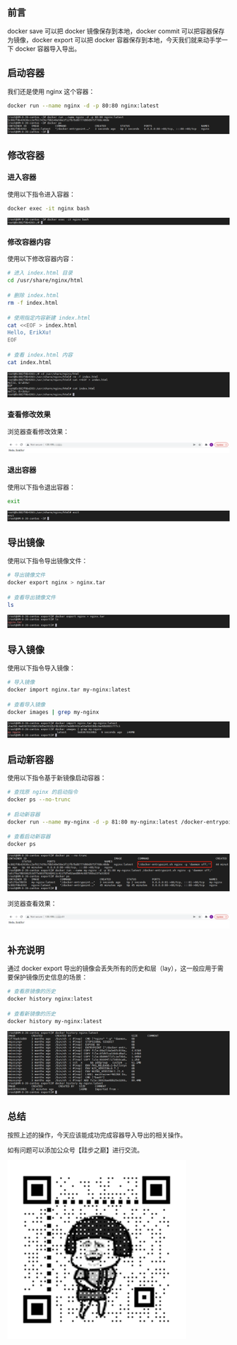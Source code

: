 ## 前言

docker save 可以把 docker 镜像保存到本地，docker commit 可以把容器保存为镜像，docker export 可以把 docker 容器保存到本地，今天我们就来动手学一下 docker 容器导入导出。

## 启动容器

我们还是使用 nginx 这个容器：

``` bash
docker run --name nginx -d -p 80:80 nginx:latest
```

![启动 Nginx](images/export/1.png "启动 Nginx")

## 修改容器

### 进入容器

使用以下指令进入容器：

``` bash
docker exec -it nginx bash
```

![进入容器](images/export/2.png "进入容器")

### 修改容器内容

使用以下修改容器内容：

``` bash
# 进入 index.html 目录
cd /usr/share/nginx/html

# 删除 index.html
rm -f index.html

# 使用指定内容新建 index.html
cat <<EOF > index.html
Hello, ErikXu!
EOF

# 查看 index.html 内容
cat index.html
```

![修改容器内容](images/export/3.png "修改容器内容")

### 查看修改效果

浏览器查看修改效果：

![查看修改效果](images/export/4.png "查看修改效果")

### 退出容器

使用以下指令退出容器：

``` bash
exit
```

![退出容器](images/export/5.png "退出容器")

## 导出镜像

使用以下指令导出镜像文件：

``` bash
# 导出镜像文件
docker export nginx > nginx.tar

# 查看导出镜像文件
ls
```

![导出镜像文件](images/export/6.png "导出镜像文件")

## 导入镜像

使用以下指令导入镜像：

``` bash
# 导入镜像
docker import nginx.tar my-nginx:latest

# 查看导入镜像
docker images | grep my-nginx
```

![导入镜像](images/export/7.png "导入镜像")

## 启动新容器

使用以下指令基于新镜像启动容器：

``` bash
# 查找原 nginx 的启动指令
docker ps --no-trunc

# 启动新容器
docker run --name my-nginx -d -p 81:80 my-nginx:latest /docker-entrypoint.sh nginx -g 'daemon off;'

# 查看启动新容器
docker ps
```

![启动新 Nginx](images/export/8.png "启动新 Nginx")

浏览器查看效果：

![查看效果](images/export/9.png "查看效果")

## 补充说明

通过 docker export 导出的镜像会丢失所有的历史和层（lay），这一般应用于需要保护镜像历史信息的场景：

``` bash
# 查看原镜像的历史
docker history nginx:latest

# 查看新镜像的历史
docker history my-nginx:latest
```

![补充说明](images/export/10.png "补充说明")

## 总结

按照上述的操作，今天应该能成功完成容器导入导出的相关操作。

如有问题可以添加公众号【跬步之巅】进行交流。

![跬步之巅](/images/qrcode.gif "跬步之巅")
